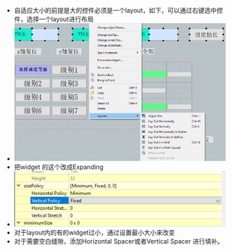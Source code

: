 
- 自适应大小的前提是大的控件必须是一个layout，如下，可以通过右键选中控件，选择一个layout进行布局
- ![da4b76ffd2db656fd5b8820da229bb7e.png](../../../../_resources/da4b76ffd2db656fd5b8820da229bb7e.png)
- 把widget 的这个改成Expanding
- ![dd340187b05c7cd6390893cedd30ddce.png](../../../../_resources/dd340187b05c7cd6390893cedd30ddce.png)
- 对于layout内的有的widget过小，通过设置最小大小来改变
- 对于需要空白缝隙，添加Horizontal Spacer或者Vertical Spacer 进行填补。